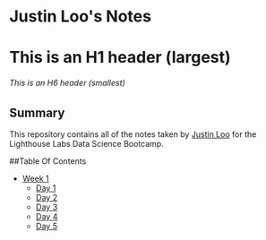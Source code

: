 # Justin Loo's Notes
# This is an H1 header (largest)
###### This is an H6 header (smallest)

## Summary 

This repository contains all of the notes taken by [Justin Loo](https://github.com/justinjustinjustinjustinjustin) for the Lighthouse Labs Data Science Bootcamp.

##Table Of Contents
* [Week 1](/Week_1)
  * [Day 1](/Week_1/Day_1)
  * [Day 2](/Week_1/Day_2)
  * [Day 3](/Week_1/Day_3)
  * [Day 4](/Week_1/Day_4)
  * [Day 5](/Week_1/Day_5)